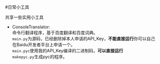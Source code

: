 #日常小工具

共享一些实用小工具


-   ConsoleTranslator:  
    命令行翻译程序，基于百度翻译和百度词典。  
    `main.py`为源码，已经删除掉本人申请的API_Key，**不能直接运行**你可以自己在Baidu开发者平台上申请一个。  
    `main.pyc`使用我的API_Key编译的二进制码，**可以直接运行**  
    `makepyc.py`生成pyc的程序。  
